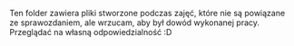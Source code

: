 Ten folder zawiera pliki stworzone podczas zajęć, które nie są powiązane ze sprawozdaniem, ale wrzucam, aby był dowód wykonanej pracy. Przeglądać na własną odpowiedzialność :D